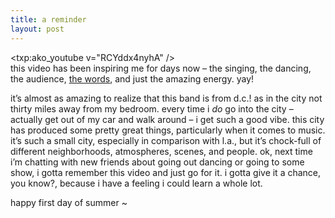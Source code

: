 ```yaml
---
title: a reminder    
layout: post
---
```


<txp:ako_youtube v="RCYddx4nyhA" />  
this video has been inspiring me for days now &#8211; the singing, the dancing, the audience, [the words][1], and just the amazing energy. yay!

it&#8217;s almost as amazing to realize that this band is from d.c.! as in the city not thirty miles away from my bedroom. every time i *do* go into the city &#8211; actually get out of my car and walk around &#8211; i get such a good vibe. this city has produced some pretty great things, particularly when it comes to music. it&#8217;s such a small city, especially in comparison with l.a., but it&#8217;s chock-full of different neighborhoods, atmospheres, scenes, and people. ok, next time i&#8217;m chatting with new friends about going out dancing or going to some show, i gotta remember this video and just go for it. i gotta give it a chance, you know?, because i have a feeling i could learn a whole lot. 

happy first day of summer ~

 [1]: http://www.plyrics.com/lyrics/badbrains/paytocum.html